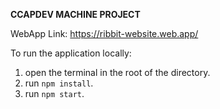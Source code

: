 **CCAPDEV MACHINE PROJECT**

WebApp Link: https://ribbit-website.web.app/

To run the application locally:

1. open the terminal in the root of the directory.
2. run `npm install`.
3. run `npm start`.
